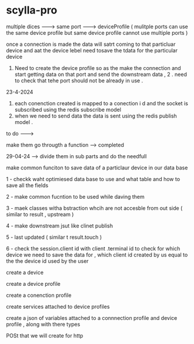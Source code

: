 # scylla-pro

multiple dices ---> same port ---> deviceProfile ( mulitple ports can use the same device profile but same device profile cannot use multiple ports )

once a connection is made the data will satrt coming to that particluar device and aat
the device lebel need tosave the tdata for the particular device

1. Need to create the device profile so as the make the connection and start getting data on that port and send the downstream data ,
   2 . need to check that tehe port should not be already in use .

23-4-2024

1. each conenction created is mapped to a conection i d and the socket is subscribed using the redis subscribe model
2. when we need to send data the data is sent using the redis publish model .

to do --->

make them go througth a function --> completed

29-04-24 --> divide them in sub parts and do the needfull

make common funciton to save data of a particlaur device in our data base

1 - checkk waht optimiesed data base to use and what table and how to save all the fields

2 - make common fucntion to be used while daving them

3 - maek classes witha bstraction whcih are not accesble from out side ( similar to result , upstream )

4 - make downstream jsut like clinet publish

5 - last updated ( similar t result.touch )

6 - check the session.client id with client .terminal id to check for which device we need to save the data for , which client id created by us equal to the
the device id used by the user

create a device

create a device profile

create a conenction profile

create services attached to device profiles

create a json of variables attached to a connnection profile and device profile , along with there types

POSt that we will create for http

